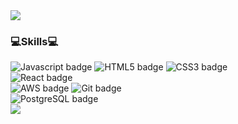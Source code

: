 <img src="https://capsule-render.vercel.app/api?type=waving&color=74d2e7&height=250&section=header&text=root:enterance&fontColor=ffffff&fontSize=40" />

### 💻Skills💻

<div style="">
  
  <img src="https://img.shields.io/badge/Javascript-yellow?style=flat-square&logo=JavaScript&logoColor=white" alt="Javascript badge" />
  <img src="https://img.shields.io/badge/HTML5-E34F26?style=flat-square&logo=HTML5&logoColor=white" alt="HTML5 badge" />
  <img src="https://img.shields.io/badge/CSS3-037ef3?style=flat-square&logo=CSS3&logoColor=white" alt="CSS3 badge" />
  <br/>
  <img src="https://img.shields.io/badge/React-09D3AC?style=flat-square&logo=Create%20React%20App&logoColor=white" alt="React badge" />
  <br/>
  <img src="https://img.shields.io/badge/AWS-232F3E?style=flat-square&logo=Amazon%20AWS&logoColor=white" alt="AWS badge" />
  <img src="https://img.shields.io/badge/Github-181717?style=flat-square&logo=Github&logoColor=white" alt="Git badge" />
  <br/>
  <img src="https://img.shields.io/badge/PostgreSQL-4169E1?style=flat-square&logo=PostgreSQL&logoColor=white" alt="PostgreSQL badge" />
</div>


<img src="https://capsule-render.vercel.app/api?type=rect&color=74d2e7&height=150&section=footer&text=root:exit&fontColor=ffffff&fontSize=40&animation=twinkling" />
